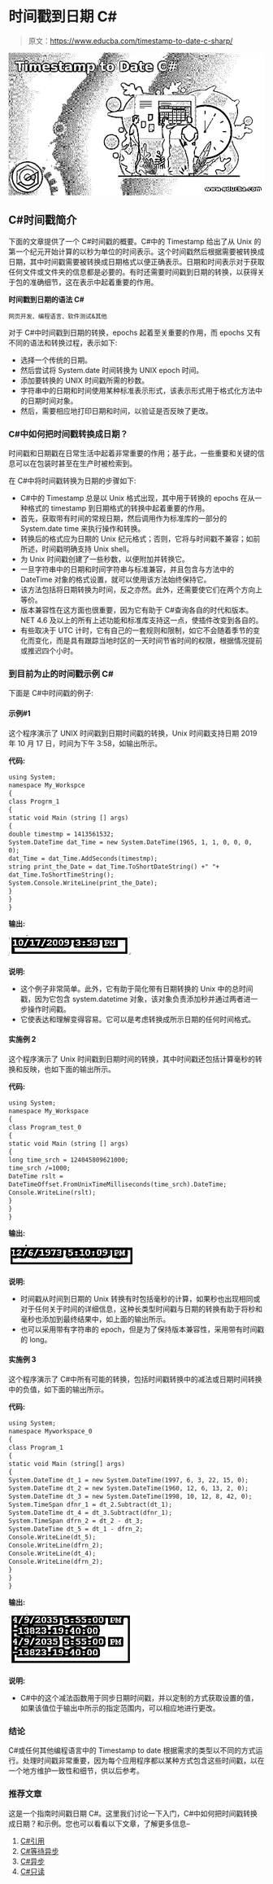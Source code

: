 # 时间戳到日期 C#

> 原文：<https://www.educba.com/timestamp-to-date-c-sharp/>

![Timestamp to Date C#](img/e8cf28ea1cf144f2b1edd1903c57f0bc.png)



## C#时间戳简介

下面的文章提供了一个 C#时间戳的概要。C#中的 Timestamp 给出了从 Unix 的第一个纪元开始计算的以秒为单位的时间表示。这个时间戳然后根据需要被转换成日期，其中时间戳需要被转换成日期格式以便正确表示。日期和时间表示对于获取任何文件或文件夹的信息都是必要的。有时还需要时间戳到日期的转换，以获得关于包的准确细节，这在表示中起着重要的作用。

**时间戳到日期的语法 C#**

<small>网页开发、编程语言、软件测试&其他</small>

对于 C#中时间戳到日期的转换，epochs 起着至关重要的作用，而 epochs 又有不同的语法和转换过程，表示如下:

*   选择一个传统的日期。
*   然后尝试将 System.date 时间转换为 UNIX epoch 时间。
*   添加要转换的 UNIX 时间戳所需的秒数。
*   字符串中的日期和时间使用某种标准表示形式，该表示形式用于格式化方法中的日期时间对象。
*   然后，需要相应地打印日期和时间，以验证是否反映了更改。

### C#中如何把时间戳转换成日期？

时间戳和日期戳在日常生活中起着非常重要的作用；基于此，一些重要和关键的信息可以在包装时甚至在生产时被检索到。

在 C#中将时间戳转换为日期的步骤如下:

*   C#中的 Timestamp 总是以 Unix 格式出现，其中用于转换的 epochs 在从一种格式的 timestamp 到日期格式的转换中起着重要的作用。
*   首先，获取带有时间的常规日期，然后调用作为标准库的一部分的 System.date time 来执行操作和转换。
*   转换后的格式应为日期的 Unix 纪元格式；否则，它将与时间戳不兼容；如前所述，时间戳明确支持 Unix shell。
*   为 Unix 时间戳创建了一些秒数，以便附加并转换它。
*   一旦字符串中的日期和时间字符串与标准兼容，并且包含与方法中的 DateTime 对象的格式设置，就可以使用该方法始终保持它。
*   该方法包括将日期转换为时间，反之亦然。此外，还需要使它们在两个方向上等价。
*   版本兼容性在这方面也很重要，因为它有助于 C#查询各自的时代和版本。NET 4.6 及以上的所有上述功能和标准库支持这一点，使插件改变到各自的。
*   有些取决于 UTC 计时，它有自己的一套规则和限制，如它不会随着季节的变化而变化，而是具有跟踪当地时区的一天时间节省时间的权限，根据情况提前或推迟四个小时。

### 到目前为止的时间戳示例 C#

下面是 C#中时间戳的例子:

#### 示例#1

这个程序演示了 UNIX 时间戳到日期时间戳的转换，Unix 时间戳支持日期 2019 年 10 月 17 日，时间为下午 3:58，如输出所示。

**代码:**

```
using System;
namespace My_Workspce
{
class Progrm_1
{
static void Main (string [] args)
{
double timestmp = 1413561532;
System.DateTime dat_Time = new System.DateTime(1965, 1, 1, 0, 0, 0, 0);
dat_Time = dat_Time.AddSeconds(timestmp);
string print_the_Date = dat_Time.ToShortDateString() +" "+ dat_Time.ToShortTimeString();
System.Console.WriteLine(print_the_Date);
}
}
}
```

**输出:**

![Timestamp to Date C# 1](img/63552113510c05d81c4e2ab15c3b9d3f.png)



**说明:**

*   这个例子非常简单。此外，它有助于简化带有日期转换的 Unix 中的总时间戳，因为它包含 system.datetime 对象，该对象负责添加秒并通过两者进一步操作时间戳。
*   它使表达和理解变得容易。它可以是考虑转换成所示日期的任何时间格式。

#### 实施例 2

这个程序演示了 Unix 时间戳到日期时间的转换，其中时间戳还包括计算毫秒的转换和反映，也如下面的输出所示。

**代码:**

```
using System;
namespace My_Workspace
{
class Program_test_0
{
static void Main (string [] args)
{
long time_srch = 124045809621000;
time_srch /=1000;
DateTime rslt = DateTimeOffset.FromUnixTimeMilliseconds(time_srch).DateTime;
Console.WriteLine(rslt);
}
}
}
```

**输出:**

![Timestamp to Date C# 2](img/6f10ad42da2659e28685f4601eaf56a2.png)



**说明:**

*   时间戳从时间到日期的 Unix 转换有时包括毫秒的计算，如果秒也出现相同或对于任何关于时间的详细信息，这种长类型时间戳与日期的转换有助于将秒和毫秒也添加到最终结果中，如上面的输出所示。
*   也可以采用带有字符串的 epoch，但是为了保持版本兼容性，采用带有时间戳的 long。

#### 实施例 3

这个程序演示了 C#中所有可能的转换，包括时间戳转换中的减法或日期时间转换中的负值，如下面的输出所示。

**代码:**

```
using System;
namespace Myworkspace_0
{
class Program_1
{
static void Main (string[] args)
{
System.DateTime dt_1 = new System.DateTime(1997, 6, 3, 22, 15, 0);
System.DateTime dt_2 = new System.DateTime(1960, 12, 6, 13, 2, 0);
System.DateTime dt_3 = new System.DateTime(1998, 10, 12, 8, 42, 0);
System.TimeSpan dfnr_1 = dt_2.Subtract(dt_1);
System.DateTime dt_4 = dt_3.Subtract(dfnr_1);
System.TimeSpan dfrn_2 = dt_2 - dt_3;
System.DateTime dt_5 = dt_1 - dfrn_2;
Console.WriteLine(dt_5);
Console.WriteLine(dfrn_2);
Console.WriteLine(dt_4);
Console.WriteLine(dfrn_2);
}
}
}
```

**输出:**

![taking into account the negative value](img/65ac8e9c6f74e7a21e91fb2a3dba1b2f.png)



**说明:**

*   C#中的这个减法函数用于同步日期时间戳，并以定制的方式获取设置的值，如果该值位于输出中所示的指定范围内，可以相应地进行更改。

### 结论

C#或任何其他编程语言中的 Timestamp to date 根据需求的类型以不同的方式运行。处理时间戳非常重要，因为每个应用程序都以某种方式包含这些时间戳，以在一个地方维护一致性和细节，供以后参考。

### 推荐文章

这是一个指南时间戳日期 C#。这里我们讨论一下入门，C#中如何把时间戳转换成日期？和示例。您也可以看看以下文章，了解更多信息–

1.  [C#引用](https://www.educba.com/c-sharp-references/)
2.  [C#等待异步](https://www.educba.com/c-sharp-await-async/)
3.  [C#异步](https://www.educba.com/c-sharp-asynchronous/)
4.  [C#只读](https://www.educba.com/c-sharp-readonly/)





